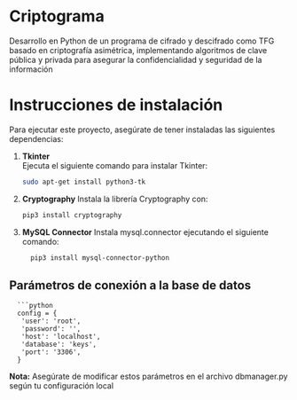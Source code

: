 # Criptograma
Desarrollo en Python de un programa de cifrado y descifrado como TFG basado en criptografía asimétrica, implementando algoritmos de clave pública y privada para asegurar la confidencialidad y seguridad de la información

# Instrucciones de instalación

Para ejecutar este proyecto, asegúrate de tener instaladas las siguientes dependencias:

1. **Tkinter**  
   Ejecuta el siguiente comando para instalar Tkinter:  
   ```bash
   sudo apt-get install python3-tk
2. **Cryptography**
Instala la librería Cryptography con:
    ```bash
    pip3 install cryptography
3.
   **MySQL Connector**
  Instala mysql.connector ejecutando el siguiente comando:
   ```bash
     pip3 install mysql-connector-python
   
## Parámetros de conexión a la base de datos

      ```python
      config = {
       'user': 'root',
       'password': '',
       'host': 'localhost',
       'database': 'keys',
       'port': '3306',
      }
**Nota:** Asegúrate de modificar estos parámetros en el archivo dbmanager.py según tu configuración local 
